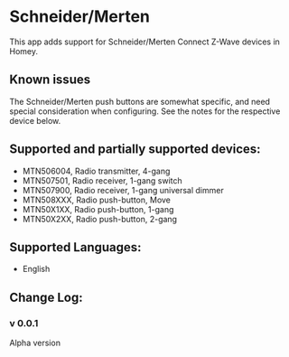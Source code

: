 ﻿# Schneider/Merten
This app adds support for Schneider/Merten Connect Z-Wave devices in Homey.

## Known issues
The Schneider/Merten push buttons are somewhat specific, and need special consideration when configuring.
See the notes for the respective device below.

## Supported and partially supported devices:
- MTN506004, Radio transmitter, 4-gang
- MTN507501, Radio receiver, 1-gang switch
- MTN507900, Radio receiver, 1-gang universal dimmer
- MTN508XXX, Radio push-button, Move
- MTN50X1XX, Radio push-button, 1-gang
- MTN50X2XX, Radio push-button, 2-gang
## Supported Languages:
* English

## Change Log:
### v 0.0.1 ###
Alpha version
